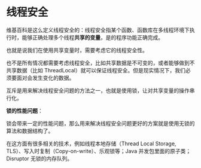 # 线程安全

维基百科是这么定义线程安全的：线程安全指某个函数、函数库在多线程环境下执行时，能够正确处理多个线程**共享的变量**，是的程序功能正确完成。

也就是说我们在使用共享变量时，需要考虑它的线程安全性。

也不是所有情况都需要考虑线程安全，比如共享数据是不可变的，或者能够做到不共享数据（比如 ThreadLocal）就可以保证线程安全。但是现实情况下，我们必须要面对会发生变化的数据。

互斥是用来解决线程安全问题的方法之一，也就是使用锁，让对共享变量的操作串行化。



**锁的性能问题**：

锁会带来一定的性能问题，那么用来解决线程安全问题更好的方案就是使用无锁的算法和数据结构了。

在这方面有很多相关的技术，例如线程本地存储（Thread Local Storage, TLS）、写入时复制（Copy-on-write）、乐观锁等；Java 并发包里面的原子类；Disruptor 无锁的内存队列。

